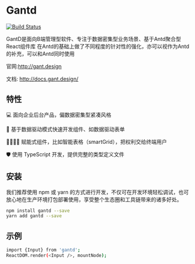 # Gantd 

[![Build Status](https://travis-ci.org/gantFDT/gant-design.svg?branch=master)](https://travis-ci.org/gantFDT/gant-design)

GantD是面向B端管理型软件、专注于数据密集型业务场景、基于Antd聚合型React组件库
在Antd的基础上做了不同程度的针对性的强化，亦可以视作为Antd的补充，可以和Antd同时使用

官网:http://gant.design

文档: http://docs.gant.design/

## 特性 

💻 面向企业后台产品，偏数据密集型紧凑风格 

🚗 基于数据驱动模式快速开发组件、如数据驱动表单 

👨‍👩‍👧‍👧 赋能式组件，比如智能表格（smartGrid），把权利交给终端用户 

🛡 使用 TypeScript 开发，提供完整的类型定义文件

## 安装 

我们推荐使用 npm 或 yarn 的方式进行开发，不仅可在开发环境轻松调试，也可放心地在生产环境打包部署使用，享受整个生态圈和工具链带来的诸多好处。
```bash
npm install gantd --save
yarn add gantd --save
```
## 示例 

```bash
import {Input} from 'gantd';
ReactDOM.render(<Input />, mountNode);
```
